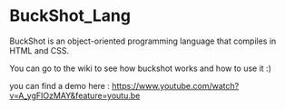 # BuckShot_Lang
BuckShot is an object-oriented programming language that compiles in HTML and CSS.

You can go to the wiki to see how buckshot works and how to use it :)

you can find a demo here : https://www.youtube.com/watch?v=A_ygFIOzMAY&feature=youtu.be
